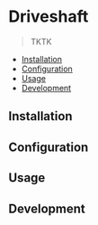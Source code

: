 # Driveshaft

> TKTK

* [Installation](#installation)
* [Configuration](#configuration)
* [Usage](#usage)
* [Development](#development)

## Installation

## Configuration

## Usage

## Development
